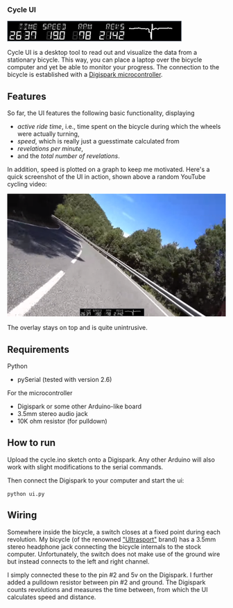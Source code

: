 ### Cycle UI

![alt text](https://github.com/imbadatgit/cycleUI/blob/master/doc/ui-cut.png "UI features")

Cycle UI is a desktop tool to read out and visualize the data from a
stationary bicycle. This way, you can place a laptop over the
bicycle computer and yet be able to monitor your progress. The
connection to the bicycle is established with a [Digispark
microcontroller](http://digistump.com/products/1).


## Features

So far, the UI features the following basic functionality, displaying

* _active ride time_, i.e., time spent on the bicycle during which the wheels were actually turning,
* _speed_, which is really just a guesstimate calculated from
* _revelations per minute_,
* and the _total number of revelations_.

In addition, speed is plotted on a graph to keep me motivated. Here's a
quick screenshot of the UI in action, shown above a random YouTube
cycling video:

![alt text](https://github.com/imbadatgit/cycleUI/blob/master/doc/in-action.png "UI in action")

The overlay stays on top and is quite unintrusive. 

## Requirements

Python

* pySerial (tested with version 2.6)

For the microcontroller

* Digispark or some other Arduino-like board
* 3.5mm stereo audio jack
* 10K ohm resistor (for pulldown)


## How to run
Upload the cycle.ino sketch onto a Digispark. Any other Arduino will also work with slight modifications to the serial commands.

Then connect the Digispark to your computer and start the ui:

    python ui.py

## Wiring 

Somewhere inside the bicycle, a switch closes at a fixed point during
each revolution.  My bicycle (of the renowned
["Ultrasport"](http://ultrasport.net/) brand) has a 3.5mm stereo
headphone jack connecting the bicycle internals to the stock
computer. Unfortunately, the switch does not make use of the ground wire
but instead connects to the left and right channel.

I simply connected these to the pin #2 and 5v on the Digispark. I
further added a pulldown resistor between pin #2 and ground. The
Digispark counts revolutions and measures the time between, from which
the UI calculates speed and distance.

